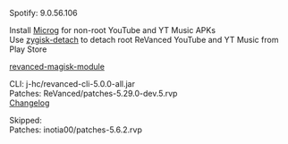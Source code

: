 Spotify: 9.0.56.106  

Install [Microg](https://github.com/ReVanced/GmsCore/releases) for non-root YouTube and YT Music APKs  
Use [zygisk-detach](https://github.com/j-hc/zygisk-detach) to detach root ReVanced YouTube and YT Music from Play Store  

[revanced-magisk-module](https://github.com/j-hc/revanced-magisk-module)
  
CLI: j-hc/revanced-cli-5.0.0-all.jar  
Patches: ReVanced/patches-5.29.0-dev.5.rvp  
[Changelog](https://github.com/ReVanced/revanced-patches/releases/tag/v5.29.0-dev.5)  

Skipped:  
Patches: inotia00/patches-5.6.2.rvp                                                      
